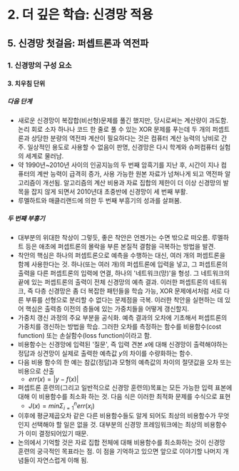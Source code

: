 # 2. 더 깊은 학습: 신경망 적용
## 5. 신경망 첫걸음: 퍼셉트론과 역전파
### 1. 신경망의 구성 요소
#### 3. 치우침 단위
##### 다음 단계
- 새로운 신경망이 복잡합(비선형)문제를 풀긴 했지만, 당시로써는 계산량이 과도함. 논리 회로 소자 하나나 코드 한 줄로 풀 수 있는 XOR 문제를 푸는데 두 개의 퍼셉트론과 상당한 분량의 역전파 계산이 필요하다는 것은 컴퓨터 계산 능력의 낭비로 간주. 일상적인 용도로 사용할 수 없음이 판명, 신경망은 다시 학계와 슈퍼컴퓨터 실험의 세계로 물러남.
- 약 1990년~2010년 사이의 인공지능의 두 번째 암흑기를 지난 후, 시간이 지나 컴퓨터의 계싼 능력이 급격히 증가, 사용 가능한 원본 자료가 넘쳐나게 되고 역전파 알고리즘이 개선됨. 알고리즘의 계산 비용과 자료 집합의 제한이 더 이상 신경망의 발목을 잡지 않게 되면서 2010년대 초중반에 신경망이 세 번째 부활.
- 루멜하트와 매클리랜드에 의한 두 번째 부흥기의 성과를 살펴봄.
##### 두 번째 부흥기
- 대부분의 위대한 착상이 그렇듯, 좋은 착안은 언젠가는 수면 밖으로 떠오름. 루멜하트 등은 애초에 퍼셉트론의 몰락을 부른 본질적 결함을 극복하는 방법을 발견. 
- 착안의 핵심은 하나의 퍼셉트론으로 예측을 수행하는 대신, 여러 개의 퍼셉트론을 함께 사용한다는 것. 하나(또는 여러 개)의 퍼셉트론에 입력을 넣고, 그 퍼셉트론의 출력을 다른 퍼셉트론의 입력에 연결, 하나의 '네트워크(망)'을 형성. 그 네트워크의 끝에 있는 퍼셉트론의 출력이 전체 신경망의 예측 결과. 이러한 퍼셉트론의 네트워크, 즉 다층 신경망은 좀 더 복잡한 패턴들을 학습 가능, XOR 문제에서처럼 서로 다른 부류를 선형으로 분리할 수 없다는 문제점을 극복. 이러한 착안을 실현하는 데 있어 핵심은 출력층 이전의 층들에 있는 가중치들을 어떻게 갱신할지.
- 가중치 갱신 과정의 주요 부분을 공식화. 예측 결과의 오차에 기초해서 퍼셉트론의 가중치를 갱신하는 방법을 학습. 그러한 오차를 측정하는 함수를 비용함수(cost function) 또는 손실함수(loss function)이라고 함.
- 비용함수는 신경망에 입력된 '질문', 즉 입력 견본 $x$에 대해 신경망이 출력해야하는 정답과 싱견망이 실제로 출력한 예측값 $y$의 차이를 수량화하는 함수.
- 다음 비용 함수의 한 예는 참값(정답)과 모형의 예측값의 차이의 절댓값을 오차 또는 비용으로 산출
  - $err(x)=|y-f(x)|$
- 퍼셉트론 훈련의(그리고 일반적으로 신경망 훈련의)목표는 모든 가능한 입력 표본에 대해 이 비용함수를 최소화 하는 것. 다음 식은 이러한 최적화 문제를 수식으로 표현
  - $J(x)= min\Sigma^n_{i=1}err(x_i)$
- 이후에 평균제곱오차 같은 다른 비용함수들도 알게 되어도 최상의 비용함수가 무엇인지 선택해야 할 일은 없을 것. 대부분의 신경망 프레임워크에는 최상의 비용함수가 이미 결정되어있기 때문.
- 논의에서 기억할 것은 자료 집합 전체에 대해 비용함수를 최소화하는 것이 신경망 훈련의 궁극적인 목표라는 점. 이 점을 기억하고 있으면 앞으로 이야기할 나머지 개념들이 자연스럽게 이해 됨.